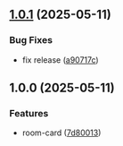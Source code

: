 ## [1.0.1](https://github.com/sergiocarracedo/sc-custom-cards/compare/v1.0.0...v1.0.1) (2025-05-11)

### Bug Fixes

* fix release ([a90717c](https://github.com/sergiocarracedo/sc-custom-cards/commit/a90717c2658a89199dc5585c74441ee5113ad964))

## 1.0.0 (2025-05-11)

### Features

* room-card ([7d80013](https://github.com/sergiocarracedo/sc-custom-cards/commit/7d8001308eaf5207e4bc6e2c959d3a1b7ad2d7f8))
